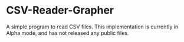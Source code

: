 # CSV-Reader-Grapher
A simple program to read CSV files.
This implementation is currently in Alpha mode, and has not released any public files.

